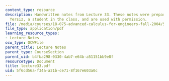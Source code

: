```yaml
---
content_type: resource
description: Handwritten notes from Lecture 33. These notes were prepared by Melike
  Yersiz, a student in the class, and are used with permission.
file: /media/courses/18-075-advanced-calculus-for-engineers-fall-2004/5f6cd56af34aa21bce718f167e603a0c_lecture33.pdf
file_type: application/pdf
learning_resource_types:
- Lecture Notes
ocw_type: OCWFile
parent_title: Lecture Notes
parent_type: CourseSection
parent_uid: b4fba298-0330-4ab7-e64b-a51151bb9e8f
resourcetype: Document
title: lecture33.pdf
uid: 5f6cd56a-f34a-a21b-ce71-8f167e603a0c
---
```

